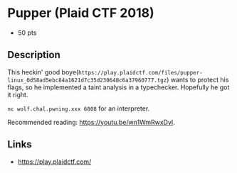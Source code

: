 # Pupper (Plaid CTF 2018)

* 50 pts

## Description

>>>
This heckin' good boye(`https://play.plaidctf.com/files/pupper-linux_0d58ad5ebc84a1621d7c35d230648c6a37960777.tgz`) wants to protect his flags, so he implemented a taint analysis in a typechecker. Hopefully he got it right.

`nc wolf.chal.pwning.xxx 6808` for an interpreter.

Recommended reading: https://youtu.be/wn1WmRwxDvI.
>>>

## Links
* https://play.plaidctf.com/
